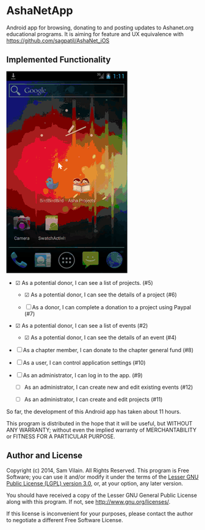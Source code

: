 # AshaNetApp

Android app for browsing, donating to and posting updates to
Ashanet.org educational programs.  It is aiming for feature and UX
equivalence with https://github.com/sagpatil/AshaNet_iOS

## Implemented Functionality

![Walk-through](demo.gif)

* ☑ As a potential donor, I can see a list of projects. (#5)

  * ☑ As a potential donor, I can see the details of a project (#6)

  * ☐ As a donor, I can complete a donation to a project using Paypal (#7)

* ☑ As a potential donor, I can see a list of events (#2)

  * ☑ As a potential donor, I can see the details of an event (#4)

* ☐ As a chapter member, I can donate to the chapter general fund (#8)

* ☐ As a user, I can control application settings (#10)

* ☐ As an administrator, I can log in to the app. (#9)

  * ☐ As an administrator, I can create new and edit existing events (#12)

  * ☐ As an administrator, I can create and edit projects (#11)

So far, the development of this Android app has taken about 11 hours.

This program is distributed in the hope that it will be useful,
but WITHOUT ANY WARRANTY; without even the implied warranty of
MERCHANTABILITY or FITNESS FOR A PARTICULAR PURPOSE.

## Author and License

Copyright (c) 2014, Sam Vilain.  All Rights Reserved.  This program is
Free Software; you can use it and/or modify it under the terms of the
[Lesser GNU Public License (LGPL) version 3.0](https://www.gnu.org/licenses/lgpl.html),
or, at your option, any later version.

You should have received a copy of the Lesser GNU General Public
License along with this program.  If not, see <http://www.gnu.org/licenses/>.

If this license is inconvenient for your purposes, please contact the
author to negotiate a different Free Software License.
